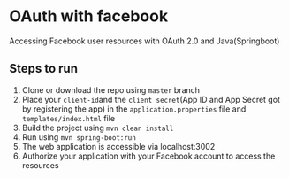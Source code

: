 # OAuth with facebook
Accessing Facebook user resources with OAuth 2.0 and Java(Springboot)

## Steps to run
1. Clone or download the repo using `master` branch
2. Place your `client-id`and the `client secret`(App ID and App Secret got by registering the app) in the `application.properties` file and `templates/index.html` file
3. Build the project using `mvn clean install`
4. Run using `mvn spring-boot:run`
5. The web application is accessible via localhost:3002
6. Authorize your application with your Facebook account to access the resources
